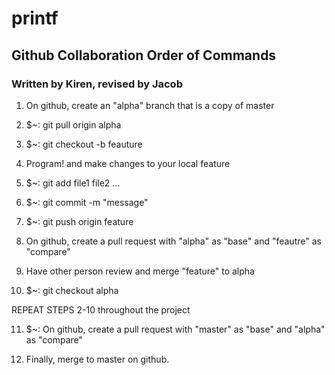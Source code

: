 # printf

## Github Collaboration Order of Commands

### Written by Kiren, revised by Jacob

1. On github, create an "alpha" branch that is a copy of master

2. $~: git pull origin alpha

3. $~: git checkout -b feauture

4. Program! and make changes to your local feature

5. $~: git add file1 file2 ...

6. $~: git commit -m "message"

7. $~: git push origin feature

8. On github, create a pull request with "alpha" as "base" and "feautre" as "compare"

9. Have other person review and merge "feature" to alpha

10. $~: git checkout alpha

REPEAT STEPS 2-10 throughout the project

11. $~: On github, create a pull request with "master" as "base" and "alpha" as "compare"

12. Finally, merge to master on github.